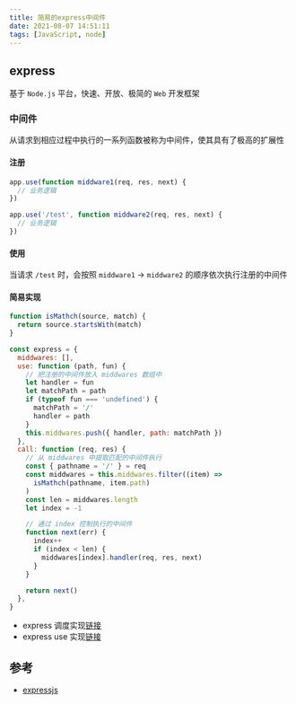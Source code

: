 ```yaml
---
title: 简易的express中间件
date: 2021-08-07 14:51:11
tags: [JavaScript, node]
---
```


## express

基于 `Node.js` 平台，快速、开放、极简的 `Web` 开发框架

### 中间件

从请求到相应过程中执行的一系列函数被称为中间件，使其具有了极高的扩展性

#### 注册

```js
app.use(function middware1(req, res, next) {
  // 业务逻辑
})

app.use('/test', function middware2(req, res, next) {
  // 业务逻辑
})
```

#### 使用

当请求 `/test` 时，会按照 `middware1` -> `middware2` 的顺序依次执行注册的中间件

#### 简易实现

```js
function isMathch(source, match) {
  return source.startsWith(match)
}

const express = {
  middwares: [],
  use: function (path, fun) {
    // 把注册的中间件放入 middwares 数组中
    let handler = fun
    let matchPath = path
    if (typeof fun === 'undefined') {
      matchPath = '/'
      handler = path
    }
    this.middwares.push({ handler, path: matchPath })
  },
  call: function (req, res) {
    // 从 middwares 中提取匹配的中间件执行
    const { pathname = '/' } = req
    const middwares = this.middwares.filter((item) =>
      isMathch(pathname, item.path)
    )
    const len = middwares.length
    let index = -1

    // 通过 index 控制执行的中间件
    function next(err) {
      index++
      if (index < len) {
        middwares[index].handler(req, res, next)
      }
    }

    return next()
  },
}
```

- express 调度实现[链接](https://github.com/expressjs/express/blob/master/lib/router/route.js#L98)
- express use 实现[链接](https://github.com/expressjs/express/blob/master/lib/application.js#L187)

## 参考

- [expressjs](https://www.expressjs.com.cn/guide/writing-middleware.html)
